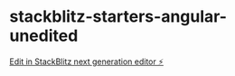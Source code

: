 # stackblitz-starters-angular-unedited

[Edit in StackBlitz next generation editor ⚡️](https://stackblitz.com/~/github.com/Flyingbnjoplayer/stackblitz-starters-angular-unedited)